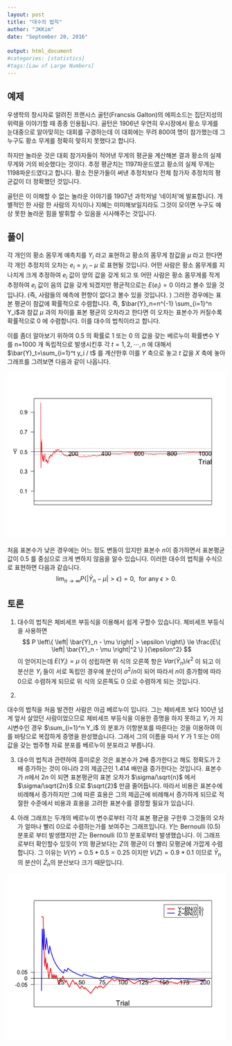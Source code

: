 ```yaml
---
layout: post 
title: "대수의 법칙"
author: "JKKim"
date: "September 20, 2016"

output: html_document
#categories: [statistics]
#tags:[Law of Large Numbers]
---
```


## 예제 


우생학의 창시자로 알려진 프랜시스 골턴(Francsis Galton)의 에피소드는 집단지성의 위력을 이야기할 때 종종 인용됩니다. 골턴은 1906년 우연히 우시장에서 황소 무게를 눈대중으로 알아맞히는 대회를 구경하는데 이 대회에는 무려 800여 명이 참가했는데 그 누구도 황소 무게를 정확히 맞히지 못했다고 합니다.

하지만 놀라운 것은 대회 참가자들이 적어낸 무게의 평균을 계산해본 결과 황소의 실제무게와 거의 비슷했다는 것이다. 추정 평균치는 1197파운드였고 황소의 실제 무게는 1198파운드였다고 합니다. 황소 전문가들이 써낸 추정치보다 전체 참가자 추정치의 평균값이 더 정확했던 것입니다.

골턴은 이 이해할 수 없는 놀라운 이야기를 1907년 과학저널 ‘네이처’에 발표합니다. 개별적인 한 사람 한 사람의 지식이나 지혜는 미미해보일지라도 그것이 모이면 누구도 예상 못한 놀라운 힘을 발휘할 수 있음을 시사해주는 것입니다.


## 풀이  

각 개인의 황소 몸무게 예측치를 $Y_i$ 라고 표현하고 황소의 몸무게 참값을 $\mu$ 라고 한다면 각 개인 추정치의 오차는 $e_i = y_i - \mu$ 로 표현될 것입니다. 어떤 사람은 황소 몸무게를 지나치게 크게 추정하여 $e_i$ 값이 양의 값을 갖게 되고 또 어떤 사람은 황소 몸무게를 작게 추정하여 $e_i$ 값이 음의 값을 갖게 되겠지만 평균적으로는 $E(e_i)=0$ 이라고 볼수 있을 것입니다. (즉, 사람들의 예측에 편향이 없다고 볼수 있을 것입니다. ) 그러한 경우에는 표본 평균이 참값에 확률적으로 수렴합니다. 
즉, $\bar{Y}_n=n^{-1} \sum_{i=1}^n Y_i$과 참값 $\mu$ 과의 차이를 표본 평균의 오차라고 한다면 이 오차는 표본수가 커질수록 확률적으로 0 에 수렴합니다. 이를 대수의 법칙이라고 합니다. 

이를 좀더 알아보기 위하여 0.5 의 확률로 1 또는 0 의 값을 갖는 베르누이 확률변수 Y 를 n=1000 개 독립적으로  발생시킨후 각 $t=1,2, \cdots, n$ 에 대해서 $\bar{Y}_t=\sum_{i=1}^t y_i / t$ 를 계산한후 이를 $Y$ 축으로 놓고 $t$ 값을 $X$ 축에 놓아 그래프를 그려보면 다음과 같이 나옵니다. 


![](rplot02.png)

처음 표본수가 낮은 경우에는 어느 정도 변동이 있지만 표본수 $n$이 증가하면서 표본평균 값이 0.5 를 중심으로 크게 변하지 않음을 알수 있습니다. 이러한 대수의 법칙을 수식으로 표현하면 다음과 같습니다. 
$$ \lim_{n \rightarrow \infty} P \left\{ \left| \bar{Y}_n - \mu \right| > \epsilon  \right\} = 0 ,  \  \  \mbox{for any }\epsilon >0. $$



## 토론

1. 대수의 법칙은 체비세프 부등식을 이용해서 쉽게 구할수 있습니다. 체비세프 부등식을 사용하면 
$$ P \left\{ \left| \bar{Y}_n - \mu \right| > \epsilon  \right\} \le \frac{E\{ \left| \bar{Y}_n - \mu \right|^2 \}  }{\epsilon^2}
$$
이 얻어지는데 $E(Y_i)=\mu$ 이 성립하면 위 식의 오른쪽 항은 $Var ( \bar{Y}_n)/ \epsilon^2$ 이 되고  이 분산은 $Y_i$ 들이 서로 독립인 경우에 분산이 $\sigma^2/n$이 되어 따라서 $n$이 증가함에 따라 0으로 수렴하게 되므로 위 식의 오른쪽도 0 으로 수렴하게 되는 것입니다. 

2. 
대수의 법칙을 처음 발견한 사람은 야곱 베르누이 입니다. 그는 체비세프 보다 100년 넘게 앞서 살았던 사람이었으므로 체비세프 부등식을 이용한 증명을 하지 못하고 $Y_i$ 가 지시변수인 경우 $\sum_{i=1}^n Y_i$ 의 분포가 이항분포를 따른다는 것을 이용하여  이를 바탕으로 복잡하게 증명을 완성했습니다. 그래서 그의 이름을 따서 $Y$ 가 1 또는 0의 값을 갖는 범주형 자료 분포를 베르누이 분포라고 부릅니다. 


3. 대수의 법칙과 관련하여 흥미로운 것은 표본수가 2배 증가한다고 해도 정확도가 2배 증가하는 것이 아니라 2의 제곱근인 1.414 배만큼 증가한다는 것입니다. 표본수가 $n$에서 $2n$ 이 되면 표본평균의 표본 오차가 $\sigma/\sqrt{n}$ 에서 $\sigma/\sqrt{2n}$ 으로 $\sqrt{2}$ 만큼 줄어듭니다. 따라서 비용은 표본수에 비례해서 증가하지만 그에 따른 효용은 그의 제곱근에 비례해서 증가하게 되므로 적절한 수준에서 비용과 효용을 고려한 표본수를 결정할 필요가 있습니다. 

4. 아래 그래프는 두개의 베르누이 변수로부터 각각 표본 평균을 구한후 그것들의 오차가 얼마나 빨리 0으로 수렴하는가를 보여주는 그래프입니다. $Y$는 Bernoulli (0.5) 분포로 부터 발생했지만 $Z$는 Bernoulli (0.1) 분포로부터 발생했습니다. 이 그래프로부터 확인할수 있듯이 $Y$의 평균보다는 $Z$의 평균이 더 빨리 모평균에 가깝게 수렴합니다. 그 이유는 $V(Y)=0.5 *0.5=0.25$ 이지만 $V(Z)=0.9*0.1$ 이므로 $\bar{Y}_n$ 의 분산이 $\bar{Z}_n$의 분산보다 크기 때문입니다. 




![](rplot03.png)






